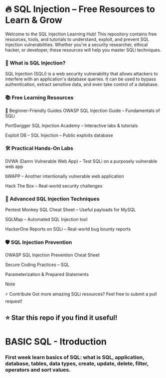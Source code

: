 # 🔥 SQL Injection – Free Resources to Learn & Grow
Welcome to the SQL Injection Learning Hub! This repository contains free resources, tools, and tutorials to understand, exploit, and prevent SQL Injection vulnerabilities. Whether you're a security researcher, ethical hacker, or developer, these resources will help you master SQLi techniques.

### 📌 What is SQL Injection?
SQL Injection (SQLi) is a web security vulnerability that allows attackers to interfere with an application's database queries. It can be used to bypass authentication, extract sensitive data, and even take control of a database.

### 📚 Free Learning Resources
🔹 Beginner-Friendly Guides
OWASP SQL Injection Guide – Fundamentals of SQLi

PortSwigger SQL Injection Academy – Interactive labs & tutorials

Exploit DB – SQL Injection – Public exploits database

### 🛠 Practical Hands-On Labs
DVWA (Damn Vulnerable Web App) – Test SQLi on a purposely vulnerable web app

bWAPP – Another intentionally vulnerable web application

Hack The Box – Real-world security challenges

### 🚀 Advanced SQL Injection Techniques
Pentest Monkey SQL Cheat Sheet – Useful payloads for MySQL

SQLMap – Automated SQL Injection tool

HackerOne Reports on SQLi – Real-world bug bounty reports

### 🛡 SQL Injection Prevention
OWASP SQL Injection Prevention Cheat Sheet

Secure Coding Practices – SQL

Parameterization & Prepared Statements

> [!NOTE]
> ⚡ Contribute
Got more amazing SQLi resources? Feel free to submit a pull request!

## ⭐ Star this repo if you find it useful!

# BASIC SQL - Itroduction

### First week learn basics of SQL: what is SQL, application, database, tables, data types, create, update, delete, filter, operators and sort values.
